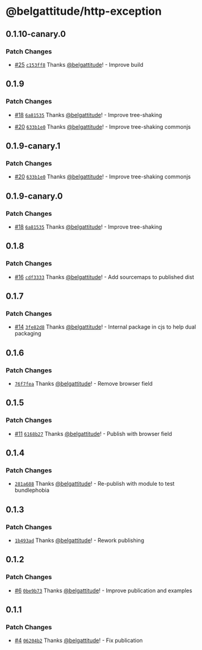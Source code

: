 # @belgattitude/http-exception

## 0.1.10-canary.0

### Patch Changes

- [#25](https://github.com/belgattitude/http-exception/pull/25) [`c153ff8`](https://github.com/belgattitude/http-exception/commit/c153ff82d16851bdf2b39a5f2367515a0fffc305) Thanks [@belgattitude](https://github.com/belgattitude)! - Improve build

## 0.1.9

### Patch Changes

- [#18](https://github.com/belgattitude/http-exception/pull/18) [`6a81535`](https://github.com/belgattitude/http-exception/commit/6a81535f70d0c7635c8a1539db94c8409b4ce083) Thanks [@belgattitude](https://github.com/belgattitude)! - Improve tree-shaking

- [#20](https://github.com/belgattitude/http-exception/pull/20) [`633b1e0`](https://github.com/belgattitude/http-exception/commit/633b1e0f925c6cfcf7dc48e21132fcede103c0db) Thanks [@belgattitude](https://github.com/belgattitude)! - Improve tree-shaking commonjs

## 0.1.9-canary.1

### Patch Changes

- [#20](https://github.com/belgattitude/http-exception/pull/20) [`633b1e0`](https://github.com/belgattitude/http-exception/commit/633b1e0f925c6cfcf7dc48e21132fcede103c0db) Thanks [@belgattitude](https://github.com/belgattitude)! - Improve tree-shaking commonjs

## 0.1.9-canary.0

### Patch Changes

- [#18](https://github.com/belgattitude/http-exception/pull/18) [`6a81535`](https://github.com/belgattitude/http-exception/commit/6a81535f70d0c7635c8a1539db94c8409b4ce083) Thanks [@belgattitude](https://github.com/belgattitude)! - Improve tree-shaking

## 0.1.8

### Patch Changes

- [#16](https://github.com/belgattitude/http-exception/pull/16) [`cdf3333`](https://github.com/belgattitude/http-exception/commit/cdf3333887c480c01c638714bd49843d8d30e385) Thanks [@belgattitude](https://github.com/belgattitude)! - Add sourcemaps to published dist

## 0.1.7

### Patch Changes

- [#14](https://github.com/belgattitude/http-exception/pull/14) [`3fe82d8`](https://github.com/belgattitude/http-exception/commit/3fe82d8ce626ba693f0079a9523194ba78b2a437) Thanks [@belgattitude](https://github.com/belgattitude)! - Internal package in cjs to help dual packaging

## 0.1.6

### Patch Changes

- [`76f7fea`](https://github.com/belgattitude/http-exception/commit/76f7feaaa1f5eaf3f728ead69055c8b882b6ff54) Thanks [@belgattitude](https://github.com/belgattitude)! - Remove browser field

## 0.1.5

### Patch Changes

- [#11](https://github.com/belgattitude/http-exception/pull/11) [`6168b27`](https://github.com/belgattitude/http-exception/commit/6168b279201255281afd2b3e5e9863368c670ea5) Thanks [@belgattitude](https://github.com/belgattitude)! - Publish with browser field

## 0.1.4

### Patch Changes

- [`281a688`](https://github.com/belgattitude/http-exception/commit/281a688450f58546cdf429e5e33e312e791f0db0) Thanks [@belgattitude](https://github.com/belgattitude)! - Re-publish with module to test bundlephobia

## 0.1.3

### Patch Changes

- [`1b493ad`](https://github.com/belgattitude/http-exception/commit/1b493add604758e455d72b9a1b94c991ed67b651) Thanks [@belgattitude](https://github.com/belgattitude)! - Rework publishing

## 0.1.2

### Patch Changes

- [#6](https://github.com/belgattitude/http-exception/pull/6) [`0be9b73`](https://github.com/belgattitude/http-exception/commit/0be9b73c8f6641cf26c1356726c46d2b81be31bd) Thanks [@belgattitude](https://github.com/belgattitude)! - Improve publication and examples

## 0.1.1

### Patch Changes

- [#4](https://github.com/belgattitude/http-exception/pull/4) [`06204b2`](https://github.com/belgattitude/http-exception/commit/06204b20b9b06d2924d618f2d241ed68eac87931) Thanks [@belgattitude](https://github.com/belgattitude)! - Fix publication
